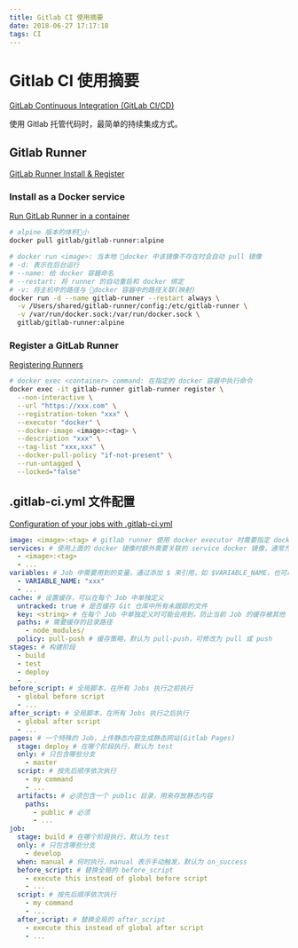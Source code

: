 ```yaml
---
title: Gitlab CI 使用摘要
date: 2018-06-27 17:17:18
tags: CI
---
```


# Gitlab CI 使用摘要

[GitLab Continuous Integration (GitLab CI/CD)](https://docs.gitlab.com/ee/ci)

使用 Gitlab 托管代码时，最简单的持续集成方式。

## Gitlab Runner

[GitLab Runner Install & Register](https://docs.gitlab.com/runner/index.html)

### Install as a Docker service

[Run GitLab Runner in a container](https://docs.gitlab.com/runner/install/docker.html)

```bash
# alpine 版本的体积小
docker pull gitlab/gitlab-runner:alpine
```

```bash
# docker run <image>: 当本地 docker 中该镜像不存在时会自动 pull 镜像
# -d: 表示在后台运行
# --name: 给 docker 容器命名
# --restart: 将 runner 的自动重启和 docker 绑定
# -v: 将主机中的路径与 docker 容器中的路径关联(映射)
docker run -d --name gitlab-runner --restart always \
  -v /Users/shared/gitlab-runner/config:/etc/gitlab-runner \
  -v /var/run/docker.sock:/var/run/docker.sock \
  gitlab/gitlab-runner:alpine
```

### Register a GitLab Runner

[Registering Runners](https://docs.gitlab.com/runner/register/index.html)

```bash
# docker exec <container> command: 在指定的 docker 容器中执行命令
docker exec -it gitlab-runner gitlab-runner register \
  --non-interactive \
  --url "https://xxx.com" \
  --registration-token "xxx" \
  --executor "docker" \
  --docker-image <image>:<tag> \
  --description "xxx" \
  --tag-list "xxx,xxx" \
  --docker-pull-policy "if-not-present" \
  --run-untagged \
  --locked="false"
```

## .gitlab-ci.yml 文件配置

[Configuration of your jobs with .gitlab-ci.yml](https://docs.gitlab.com/ee/ci/yaml/README.html)

```yaml
image: <image>:<tag> # gitlab runner 使用 docker executor 时需要指定 docker 镜像
services: # 使用上面的 docker 镜像时额外需要关联的 service docker 镜像，通常为 mysql 等数据库镜像
  - <image>:<tag>
  - ...
variables: # Job 中需要用到的变量，通过添加 $ 来引用，如 $VARIABLE_NAME，也可以在每个 Job 中单独定义
  - VARIABLE_NAME: "xxx"
  - ...
cache: # 设置缓存，可以在每个 Job 中单独定义
  untracked: true # 是否缓存 Git 仓库中所有未跟踪的文件
  key: <string> # 在每个 Job 中单独定义时可能会用到，防止当前 Job 的缓存被其他 Job 的缓存覆盖
  paths: # 需要缓存的目录路径
    - node_modules/
  policy: pull-push # 缓存策略，默认为 pull-push，可修改为 pull 或 push
stages: # 构建阶段
  - build
  - test
  - deploy
  - ...
before_script: # 全局脚本，在所有 Jobs 执行之前执行
  - global before script
  - ...
after_script: # 全局脚本，在所有 Jobs 执行之后执行
  - global after script
  - ...
pages: # 一个特殊的 Job，上传静态内容生成静态网站(Gitlab Pages)
  stage: deploy # 在哪个阶段执行，默认为 test
  only: # 只包含哪些分支
    - master
  script: # 按先后顺序依次执行
    - my command
    - ...
  artifacts: # 必须包含一个 public 目录，用来存放静态内容
    paths:
      - public # 必须
      - ...
job:
  stage: build # 在哪个阶段执行，默认为 test
  only: # 只包含哪些分支
    - develop
  when: manual # 何时执行，manual 表示手动触发，默认为 on_success
  before_script: # 替换全局的 before_script
    - execute this instead of global before script
    - ...
  script: # 按先后顺序依次执行
    - my command
    - ...
  after_script: # 替换全局的 after_script
    - execute this instead of global after script
    - ...
```
